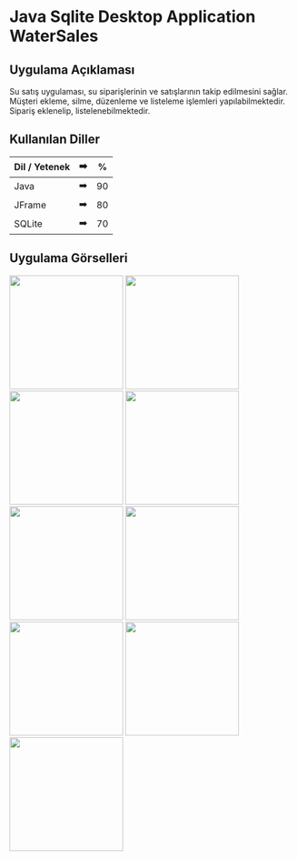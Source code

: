 # Java Sqlite Desktop Application WaterSales

## Uygulama Açıklaması
Su satış uygulaması, su siparişlerinin ve satışlarının takip edilmesini sağlar. Müşteri ekleme, silme, düzenleme ve listeleme işlemleri yapılabilmektedir. Sipariş eklenelip, listelenebilmektedir.

## Kullanılan Diller

 Dil / Yetenek | :arrow_right: | % |
| ------------- |:-------------:|:-------------:|
| Java | :arrow_right: | 90 |
| JFrame | :arrow_right: | 80 |
| SQLite | :arrow_right: | 70 |

## Uygulama Görselleri
<p>
<a href="https://github.com/Sahsanem/Java-Sqlite-Desktop-Application-Water-Sales/blob/main/g%C3%B6rseller/SuSat%C4%B1sOtomasyonu-page-2.jpg" target="_blank">
<img src="https://github.com/Sahsanem/Java-Sqlite-Desktop-Application-Water-Sales/blob/main/g%C3%B6rseller/SuSat%C4%B1sOtomasyonu-page-2.jpg" width="200" style="max-width:100%;"></a>
  
<a href="https://github.com/Sahsanem/Java-Sqlite-Desktop-Application-Water-Sales/blob/main/g%C3%B6rseller/SuSat%C4%B1sOtomasyonu-page-3.jpg" target="_blank">
<img src="https://github.com/Sahsanem/Java-Sqlite-Desktop-Application-Water-Sales/blob/main/g%C3%B6rseller/SuSat%C4%B1sOtomasyonu-page-3.jpg" width="200" style="max-width:100%;"></a>
    
<a href="https://github.com/Sahsanem/Java-Sqlite-Desktop-Application-Water-Sales/blob/main/g%C3%B6rseller/SuSat%C4%B1sOtomasyonu-page-4.jpg" target="_blank">
<img src="https://github.com/Sahsanem/Java-Sqlite-Desktop-Application-Water-Sales/blob/main/g%C3%B6rseller/SuSat%C4%B1sOtomasyonu-page-4.jpg" width="200" style="max-width:100%;"></a>
      
<a href="https://github.com/Sahsanem/Java-Sqlite-Desktop-Application-Water-Sales/blob/main/g%C3%B6rseller/SuSat%C4%B1sOtomasyonu-page-5.jpg" target="_blank">
<img src="https://github.com/Sahsanem/Java-Sqlite-Desktop-Application-Water-Sales/blob/main/g%C3%B6rseller/SuSat%C4%B1sOtomasyonu-page-5.jpg" width="200" style="max-width:100%;"></a>
  
<a href="https://github.com/Sahsanem/Java-Sqlite-Desktop-Application-Water-Sales/blob/main/g%C3%B6rseller/SuSat%C4%B1sOtomasyonu-page-6.jpg" target="_blank">
<img src="https://github.com/Sahsanem/Java-Sqlite-Desktop-Application-Water-Sales/blob/main/g%C3%B6rseller/SuSat%C4%B1sOtomasyonu-page-6.jpg" width="200" style="max-width:100%;"></a>
   
<a href="https://github.com/Sahsanem/Java-Sqlite-Desktop-Application-Water-Sales/blob/main/g%C3%B6rseller/SuSat%C4%B1sOtomasyonu-page-7.jpg" target="_blank">
<img src="https://github.com/Sahsanem/Java-Sqlite-Desktop-Application-Water-Sales/blob/main/g%C3%B6rseller/SuSat%C4%B1sOtomasyonu-page-7.jpg" width="200" style="max-width:100%;"></a>
      
<a href="https://github.com/Sahsanem/Java-Sqlite-Desktop-Application-Water-Sales/blob/main/g%C3%B6rseller/SuSat%C4%B1sOtomasyonu-page-8.jpg" target="_blank">
<img src="https://github.com/Sahsanem/Java-Sqlite-Desktop-Application-Water-Sales/blob/main/g%C3%B6rseller/SuSat%C4%B1sOtomasyonu-page-8.jpg" width="200" style="max-width:100%;"></a>
        
<a href="https://github.com/Sahsanem/Java-Sqlite-Desktop-Application-Water-Sales/blob/main/g%C3%B6rseller/SuSat%C4%B1sOtomasyonu-page-9.jpg" target="_blank">
<img src="https://github.com/Sahsanem/Java-Sqlite-Desktop-Application-Water-Sales/blob/main/g%C3%B6rseller/SuSat%C4%B1sOtomasyonu-page-9.jpg" width="200" style="max-width:100%;"></a>
          
<a href="https://github.com/Sahsanem/Java-Sqlite-Desktop-Application-Water-Sales/blob/main/g%C3%B6rseller/SuSat%C4%B1sOtomasyonu-page-10.jpg" target="_blank">
<img src="https://github.com/Sahsanem/Java-Sqlite-Desktop-Application-Water-Sales/blob/main/g%C3%B6rseller/SuSat%C4%B1sOtomasyonu-page-10.jpg" width="200" style="max-width:100%;"></a>
  
  </p>
